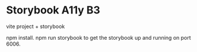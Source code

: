 # Storybook A11y B3

vite project + storybook

npm install.
npm run storybook to get the storybook up and running on port 6006.
